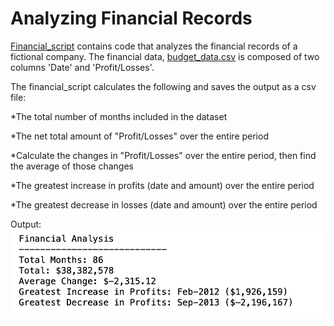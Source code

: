 # Analyzing Financial Records

[Financial_script](https://github.com/MabelAlamu/financial_records/blob/main/financial_script.ipynb) contains code that analyzes the financial records of a fictional company. The financial data, [budget_data.csv](https://github.com/MabelAlamu/financial_records/blob/main/budget_data.csv) is composed of two columns 'Date' and 'Profit/Losses'. 

The financial_script calculates the following and saves the output as a csv file:

*The total number of months included in the dataset
  
*The net total amount of "Profit/Losses" over the entire period
  
*Calculate the changes in "Profit/Losses" over the entire period, then find the average of those changes
  
*The greatest increase in profits (date and amount) over the entire period
  
*The greatest decrease in losses (date and amount) over the entire period
 
 Output:
  ![financial_analysis_output](financial_analysis.png)
